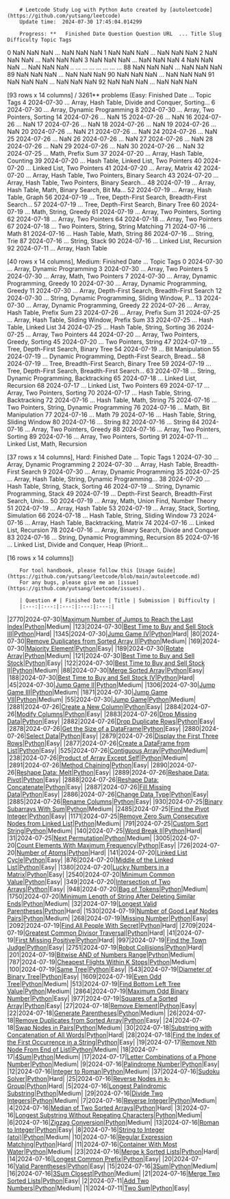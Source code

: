         # Leetcode Study Log with Python Auto created by [autoleetcode](https://github.com/yutsang/leetcode)
        Update time:  2024-07-30 17:45:04.014299

        Progress: **   Finished Date Question Question URL  ... Title Slug Difficulty Topic Tags
0            NaN      NaN          NaN  ...        NaN        NaN        NaN
1            NaN      NaN          NaN  ...        NaN        NaN        NaN
2            NaN      NaN          NaN  ...        NaN        NaN        NaN
3            NaN      NaN          NaN  ...        NaN        NaN        NaN
4            NaN      NaN          NaN  ...        NaN        NaN        NaN
..           ...      ...          ...  ...        ...        ...        ...
88           NaN      NaN          NaN  ...        NaN        NaN        NaN
89           NaN      NaN          NaN  ...        NaN        NaN        NaN
90           NaN      NaN          NaN  ...        NaN        NaN        NaN
91           NaN      NaN          NaN  ...        NaN        NaN        NaN
92           NaN      NaN          NaN  ...        NaN        NaN        NaN

[93 rows x 14 columns] / 3261** problems (Easy:    Finished Date  ...                                         Topic Tags
4     2024-07-30  ...  Array, Hash Table, Divide and Conquer, Sorting...
6     2024-07-30  ...                         Array, Dynamic Programming
8     2024-07-30  ...                       Array, Two Pointers, Sorting
14    2024-07-26  ...                                                NaN
15    2024-07-26  ...                                                NaN
16    2024-07-26  ...                                                NaN
17    2024-07-26  ...                                                NaN
18    2024-07-26  ...                                                NaN
19    2024-07-26  ...                                                NaN
20    2024-07-26  ...                                                NaN
21    2024-07-26  ...                                                NaN
24    2024-07-26  ...                                                NaN
25    2024-07-26  ...                                                NaN
26    2024-07-26  ...                                                NaN
27    2024-07-26  ...                                                NaN
28    2024-07-26  ...                                                NaN
29    2024-07-26  ...                                                NaN
30    2024-07-26  ...                                                NaN
32    2024-07-25  ...                                   Math, Prefix Sum
37    2024-07-20  ...                        Array, Hash Table, Counting
39    2024-07-20  ...              Hash Table, Linked List, Two Pointers
40    2024-07-20  ...                          Linked List, Two Pointers
41    2024-07-20  ...                                      Array, Matrix
42    2024-07-20  ...     Array, Hash Table, Two Pointers, Binary Search
43    2024-07-20  ...  Array, Hash Table, Two Pointers, Binary Search...
48    2024-07-19  ...  Array, Hash Table, Math, Binary Search, Bit Ma...
52    2024-07-19  ...                           Array, Hash Table, Graph
56    2024-07-19  ...  Tree, Depth-First Search, Breadth-First Search...
57    2024-07-19  ...              Tree, Depth-First Search, Binary Tree
60    2024-07-19  ...                               Math, String, Greedy
61    2024-07-19  ...                       Array, Two Pointers, Sorting
62    2024-07-18  ...                                Array, Two Pointers
64    2024-07-18  ...                                Array, Two Pointers
67    2024-07-18  ...              Two Pointers, String, String Matching
71    2024-07-16  ...                                               Math
81    2024-07-16  ...                           Hash Table, Math, String
86    2024-07-16  ...                                       String, Trie
87    2024-07-16  ...                                      String, Stack
90    2024-07-16  ...                             Linked List, Recursion
92    2024-07-11  ...                                  Array, Hash Table

[40 rows x 14 columns], Medium:    Finished Date  ...                                         Topic Tags
0     2024-07-30  ...                         Array, Dynamic Programming
3     2024-07-30  ...                                Array, Two Pointers
5     2024-07-30  ...                          Array, Math, Two Pointers
7     2024-07-30  ...                 Array, Dynamic Programming, Greedy
10    2024-07-30  ...                 Array, Dynamic Programming, Greedy
11    2024-07-30  ...    Array, Depth-First Search, Breadth-First Search
12    2024-07-30  ...  String, Dynamic Programming, Sliding Window, P...
13    2024-07-30  ...                 Array, Dynamic Programming, Greedy
22    2024-07-26  ...                      Array, Hash Table, Prefix Sum
23    2024-07-26  ...                                  Array, Prefix Sum
31    2024-07-25  ...      Array, Hash Table, Sliding Window, Prefix Sum
33    2024-07-25  ...                            Hash Table, Linked List
34    2024-07-25  ...                        Hash Table, String, Sorting
36    2024-07-25  ...                                Array, Two Pointers
44    2024-07-20  ...               Array, Two Pointers, Greedy, Sorting
45    2024-07-20  ...                               Two Pointers, String
47    2024-07-19  ...              Tree, Depth-First Search, Binary Tree
54    2024-07-19  ...                                   Bit Manipulation
55    2024-07-19  ...  Dynamic Programming, Depth-First Search, Bread...
58    2024-07-19  ...            Tree, Breadth-First Search, Binary Tree
59    2024-07-19  ...  Tree, Depth-First Search, Breadth-First Search...
63    2024-07-18  ...          String, Dynamic Programming, Backtracking
65    2024-07-18  ...                             Linked List, Recursion
68    2024-07-17  ...                          Linked List, Two Pointers
69    2024-07-17  ...                       Array, Two Pointers, Sorting
70    2024-07-17  ...                   Hash Table, String, Backtracking
72    2024-07-16  ...                           Hash Table, Math, String
75    2024-07-16  ...          Two Pointers, String, Dynamic Programming
76    2024-07-16  ...                             Math, Bit Manipulation
77    2024-07-16  ...                                               Math
79    2024-07-16  ...                 Hash Table, String, Sliding Window
80    2024-07-16  ...                                             String
82    2024-07-16  ...                                             String
84    2024-07-16  ...                        Array, Two Pointers, Greedy
88    2024-07-16  ...                       Array, Two Pointers, Sorting
89    2024-07-16  ...                       Array, Two Pointers, Sorting
91    2024-07-11  ...                       Linked List, Math, Recursion

[37 rows x 14 columns], Hard:    Finished Date  ...                                         Topic Tags
1     2024-07-30  ...                         Array, Dynamic Programming
2     2024-07-30  ...            Array, Hash Table, Breadth-First Search
9     2024-07-30  ...                         Array, Dynamic Programming
35    2024-07-25  ...  Array, Hash Table, String, Dynamic Programming...
38    2024-07-20  ...                 Hash Table, String, Stack, Sorting
46    2024-07-19  ...                 String, Dynamic Programming, Stack
49    2024-07-19  ...  Depth-First Search, Breadth-First Search, Unio...
50    2024-07-19  ...             Array, Math, Union Find, Number Theory
51    2024-07-19  ...                                  Array, Hash Table
53    2024-07-19  ...                  Array, Stack, Sorting, Simulation
66    2024-07-18  ...                 Hash Table, String, Sliding Window
73    2024-07-16  ...            Array, Hash Table, Backtracking, Matrix
74    2024-07-16  ...                             Linked List, Recursion
78    2024-07-16  ...           Array, Binary Search, Divide and Conquer
83    2024-07-16  ...             String, Dynamic Programming, Recursion
85    2024-07-16  ...  Linked List, Divide and Conquer, Heap (Priorit...

[16 rows x 14 columns])

        For tool handbook, please follow this [Usage Guide](https://github.com/yutsang/leetcode/blob/main/autoleetcode.md)
        For any bugs, please give me an [issue](https://github.com/yutsang/leetcode/issues).

        | Question # | Finished Date | Title | Submission | Difficulty |
        |:---:|:---:|:---:|:---:|:---:|
|2770|2024-07-30|[Maximum Number of Jumps to Reach the Last Index](https://leetcode.com/problems/maximum-number-of-jumps-to-reach-the-last-index/description/)|[Python](https://github.com/yutsang/leetcode/blob/main/submissions/2770_maximum-number-of-jumps-to-reach-the-last-index.py)|Medium|
|123|2024-07-30|[Best Time to Buy and Sell Stock III](https://leetcode.com/problems/best-time-to-buy-and-sell-stock-iii/description/)|[Python](https://github.com/yutsang/leetcode/blob/main/submissions/123_best-time-to-buy-and-sell-stock-iii.py)|Hard|
|1345|2024-07-30|[Jump Game IV](https://leetcode.com/problems/jump-game-iv/description/)|[Python](https://github.com/yutsang/leetcode/blob/main/submissions/1345_jump-game-iv.py)|Hard|
|80|2024-07-30|[Remove Duplicates from Sorted Array II](https://leetcode.com/problems/remove-duplicates-from-sorted-array-ii/description/)|[Python](https://github.com/yutsang/leetcode/blob/main/submissions/80_remove-duplicates-from-sorted-array-ii.py)|Medium|
|169|2024-07-30|[Majority Element](https://leetcode.com/problems/majority-element/description/)|[Python](https://github.com/yutsang/leetcode/blob/main/submissions/169_majority-element.py)|Easy|
|189|2024-07-30|[Rotate Array](https://leetcode.com/problems/rotate-array/description/)|[Python](https://github.com/yutsang/leetcode/blob/main/submissions/189_rotate-array.py)|Medium|
|121|2024-07-30|[Best Time to Buy and Sell Stock](https://leetcode.com/problems/best-time-to-buy-and-sell-stock/description/)|[Python](https://github.com/yutsang/leetcode/blob/main/submissions/121_best-time-to-buy-and-sell-stock.py)|Easy|
|122|2024-07-30|[Best Time to Buy and Sell Stock II](https://leetcode.com/problems/best-time-to-buy-and-sell-stock-ii/description/)|[Python](https://github.com/yutsang/leetcode/blob/main/submissions/122_best-time-to-buy-and-sell-stock-ii.py)|Medium|
|88|2024-07-30|[Merge Sorted Array](https://leetcode.com/problems/merge-sorted-array/description/)|[Python](https://github.com/yutsang/leetcode/blob/main/submissions/88_merge-sorted-array.py)|Easy|
|188|2024-07-30|[Best Time to Buy and Sell Stock IV](https://leetcode.com/problems/best-time-to-buy-and-sell-stock-iv/description/)|[Python](https://github.com/yutsang/leetcode/blob/main/submissions/188_best-time-to-buy-and-sell-stock-iv.py)|Hard|
|45|2024-07-30|[Jump Game II](https://leetcode.com/problems/jump-game-ii/description/)|[Python](https://github.com/yutsang/leetcode/blob/main/submissions/45_jump-game-ii.py)|Medium|
|1306|2024-07-30|[Jump Game III](https://leetcode.com/problems/jump-game-iii/description/)|[Python](https://github.com/yutsang/leetcode/blob/main/submissions/1306_jump-game-iii.py)|Medium|
|1871|2024-07-30|[Jump Game VII](https://leetcode.com/problems/jump-game-vii/description/)|[Python](https://github.com/yutsang/leetcode/blob/main/submissions/1871_jump-game-vii.py)|Medium|
|55|2024-07-30|[Jump Game](https://leetcode.com/problems/jump-game/description/)|[Python](https://github.com/yutsang/leetcode/blob/main/submissions/55_jump-game.py)|Medium|
|2881|2024-07-26|[Create a New Column](https://leetcode.com/problems/create-a-new-column/description/)|[Python](https://github.com/yutsang/leetcode/blob/main/submissions/2881_create-a-new-column.py)|Easy|
|2884|2024-07-26|[Modify Columns](https://leetcode.com/problems/modify-columns/description/)|[Python](https://github.com/yutsang/leetcode/blob/main/submissions/2884_modify-columns.py)|Easy|
|2883|2024-07-26|[Drop Missing Data](https://leetcode.com/problems/drop-missing-data/description/)|[Python](https://github.com/yutsang/leetcode/blob/main/submissions/2883_drop-missing-data.py)|Easy|
|2882|2024-07-26|[Drop Duplicate Rows](https://leetcode.com/problems/drop-duplicate-rows/description/)|[Python](https://github.com/yutsang/leetcode/blob/main/submissions/2882_drop-duplicate-rows.py)|Easy|
|2878|2024-07-26|[Get the Size of a DataFrame](https://leetcode.com/problems/get-the-size-of-a-dataframe/description/)|[Python](https://github.com/yutsang/leetcode/blob/main/submissions/2878_get-the-size-of-a-dataframe.py)|Easy|
|2880|2024-07-26|[Select Data](https://leetcode.com/problems/select-data/description/)|[Python](https://github.com/yutsang/leetcode/blob/main/submissions/2880_select-data.py)|Easy|
|2879|2024-07-26|[Display the First Three Rows](https://leetcode.com/problems/display-the-first-three-rows/description/)|[Python](https://github.com/yutsang/leetcode/blob/main/submissions/2879_display-the-first-three-rows.py)|Easy|
|2877|2024-07-26|[Create a DataFrame from List](https://leetcode.com/problems/create-a-dataframe-from-list/description/)|[Python](https://github.com/yutsang/leetcode/blob/main/submissions/2877_create-a-dataframe-from-list.py)|Easy|
|525|2024-07-26|[Contiguous Array](https://leetcode.com/problems/contiguous-array/description/)|[Python](https://github.com/yutsang/leetcode/blob/main/submissions/525_contiguous-array.py)|Medium|
|238|2024-07-26|[Product of Array Except Self](https://leetcode.com/problems/product-of-array-except-self/description/)|[Python](https://github.com/yutsang/leetcode/blob/main/submissions/238_product-of-array-except-self.py)|Medium|
|2891|2024-07-26|[Method Chaining](https://leetcode.com/problems/method-chaining/description/)|[Python](https://github.com/yutsang/leetcode/blob/main/submissions/2891_method-chaining.py)|Easy|
|2890|2024-07-26|[Reshape Data: Melt](https://leetcode.com/problems/reshape-data-melt/description/)|[Python](https://github.com/yutsang/leetcode/blob/main/submissions/2890_reshape-data-melt.py)|Easy|
|2889|2024-07-26|[Reshape Data: Pivot](https://leetcode.com/problems/reshape-data-pivot/description/)|[Python](https://github.com/yutsang/leetcode/blob/main/submissions/2889_reshape-data-pivot.py)|Easy|
|2888|2024-07-26|[Reshape Data: Concatenate](https://leetcode.com/problems/reshape-data-concatenate/description/)|[Python](https://github.com/yutsang/leetcode/blob/main/submissions/2888_reshape-data-concatenate.py)|Easy|
|2887|2024-07-26|[Fill Missing Data](https://leetcode.com/problems/fill-missing-data/description/)|[Python](https://github.com/yutsang/leetcode/blob/main/submissions/2887_fill-missing-data.py)|Easy|
|2886|2024-07-26|[Change Data Type](https://leetcode.com/problems/change-data-type/description/)|[Python](https://github.com/yutsang/leetcode/blob/main/submissions/2886_change-data-type.py)|Easy|
|2885|2024-07-26|[Rename Columns](https://leetcode.com/problems/rename-columns/description/)|[Python](https://github.com/yutsang/leetcode/blob/main/submissions/2885_rename-columns.py)|Easy|
|930|2024-07-25|[Binary Subarrays With Sum](https://leetcode.com/problems/binary-subarrays-with-sum/description/)|[Python](https://github.com/yutsang/leetcode/blob/main/submissions/930_binary-subarrays-with-sum.py)|Medium|
|2485|2024-07-25|[Find the Pivot Integer](https://leetcode.com/problems/find-the-pivot-integer/description/)|[Python](https://github.com/yutsang/leetcode/blob/main/submissions/2485_find-the-pivot-integer.py)|Easy|
|1171|2024-07-25|[Remove Zero Sum Consecutive Nodes from Linked List](https://leetcode.com/problems/remove-zero-sum-consecutive-nodes-from-linked-list/description/)|[Python](https://github.com/yutsang/leetcode/blob/main/submissions/1171_remove-zero-sum-consecutive-nodes-from-linked-list.py)|Medium|
|791|2024-07-25|[Custom Sort String](https://leetcode.com/problems/custom-sort-string/description/)|[Python](https://github.com/yutsang/leetcode/blob/main/submissions/791_custom-sort-string.py)|Medium|
|140|2024-07-25|[Word Break II](https://leetcode.com/problems/word-break-ii/description/)|[Python](https://github.com/yutsang/leetcode/blob/main/submissions/140_word-break-ii.py)|Hard|
|31|2024-07-25|[Next Permutation](https://leetcode.com/problems/next-permutation/description/)|[Python](https://github.com/yutsang/leetcode/blob/main/submissions/31_next-permutation.py)|Medium|
|3005|2024-07-20|[Count Elements With Maximum Frequency](https://leetcode.com/problems/count-elements-with-maximum-frequency/description/)|[Python](https://github.com/yutsang/leetcode/blob/main/submissions/3005_count-elements-with-maximum-frequency.py)|Easy|
|726|2024-07-20|[Number of Atoms](https://leetcode.com/problems/number-of-atoms/description/)|[Python](https://github.com/yutsang/leetcode/blob/main/submissions/726_number-of-atoms.py)|Hard|
|141|2024-07-20|[Linked List Cycle](https://leetcode.com/problems/linked-list-cycle/description/)|[Python](https://github.com/yutsang/leetcode/blob/main/submissions/141_linked-list-cycle.py)|Easy|
|876|2024-07-20|[Middle of the Linked List](https://leetcode.com/problems/middle-of-the-linked-list/description/)|[Python](https://github.com/yutsang/leetcode/blob/main/submissions/876_middle-of-the-linked-list.py)|Easy|
|1380|2024-07-20|[Lucky Numbers in a Matrix](https://leetcode.com/problems/lucky-numbers-in-a-matrix/description/)|[Python](https://github.com/yutsang/leetcode/blob/main/submissions/1380_lucky-numbers-in-a-matrix.py)|Easy|
|2540|2024-07-20|[Minimum Common Value](https://leetcode.com/problems/minimum-common-value/description/)|[Python](https://github.com/yutsang/leetcode/blob/main/submissions/2540_minimum-common-value.py)|Easy|
|349|2024-07-20|[Intersection of Two Arrays](https://leetcode.com/problems/intersection-of-two-arrays/description/)|[Python](https://github.com/yutsang/leetcode/blob/main/submissions/349_intersection-of-two-arrays.py)|Easy|
|948|2024-07-20|[Bag of Tokens](https://leetcode.com/problems/bag-of-tokens/description/)|[Python](https://github.com/yutsang/leetcode/blob/main/submissions/948_bag-of-tokens.py)|Medium|
|1750|2024-07-20|[Minimum Length of String After Deleting Similar Ends](https://leetcode.com/problems/minimum-length-of-string-after-deleting-similar-ends/description/)|[Python](https://github.com/yutsang/leetcode/blob/main/submissions/1750_minimum-length-of-string-after-deleting-similar-ends.py)|Medium|
|32|2024-07-19|[Longest Valid Parentheses](https://leetcode.com/problems/longest-valid-parentheses/description/)|[Python](https://github.com/yutsang/leetcode/blob/main/submissions/32_longest-valid-parentheses.py)|Hard|
|1530|2024-07-19|[Number of Good Leaf Nodes Pairs](https://leetcode.com/problems/number-of-good-leaf-nodes-pairs/description/)|[Python](https://github.com/yutsang/leetcode/blob/main/submissions/1530_number-of-good-leaf-nodes-pairs.py)|Medium|
|268|2024-07-19|[Missing Number](https://leetcode.com/problems/missing-number/description/)|[Python](https://github.com/yutsang/leetcode/blob/main/submissions/268_missing-number.py)|Easy|
|2092|2024-07-19|[Find All People With Secret](https://leetcode.com/problems/find-all-people-with-secret/description/)|[Python](https://github.com/yutsang/leetcode/blob/main/submissions/2092_find-all-people-with-secret.py)|Hard|
|2709|2024-07-19|[Greatest Common Divisor Traversal](https://leetcode.com/problems/greatest-common-divisor-traversal/description/)|[Python](https://github.com/yutsang/leetcode/blob/main/submissions/2709_greatest-common-divisor-traversal.py)|Hard|
|41|2024-07-19|[First Missing Positive](https://leetcode.com/problems/first-missing-positive/description/)|[Python](https://github.com/yutsang/leetcode/blob/main/submissions/41_first-missing-positive.py)|Hard|
|997|2024-07-19|[Find the Town Judge](https://leetcode.com/problems/find-the-town-judge/description/)|[Python](https://github.com/yutsang/leetcode/blob/main/submissions/997_find-the-town-judge.py)|Easy|
|2751|2024-07-19|[Robot Collisions](https://leetcode.com/problems/robot-collisions/description/)|[Python](https://github.com/yutsang/leetcode/blob/main/submissions/2751_robot-collisions.py)|Hard|
|201|2024-07-19|[Bitwise AND of Numbers Range](https://leetcode.com/problems/bitwise-and-of-numbers-range/description/)|[Python](https://github.com/yutsang/leetcode/blob/main/submissions/201_bitwise-and-of-numbers-range.py)|Medium|
|787|2024-07-19|[Cheapest Flights Within K Stops](https://leetcode.com/problems/cheapest-flights-within-k-stops/description/)|[Python](https://github.com/yutsang/leetcode/blob/main/submissions/787_cheapest-flights-within-k-stops.py)|Medium|
|100|2024-07-19|[Same Tree](https://leetcode.com/problems/same-tree/description/)|[Python](https://github.com/yutsang/leetcode/blob/main/submissions/100_same-tree.py)|Easy|
|543|2024-07-19|[Diameter of Binary Tree](https://leetcode.com/problems/diameter-of-binary-tree/description/)|[Python](https://github.com/yutsang/leetcode/blob/main/submissions/543_diameter-of-binary-tree.py)|Easy|
|1609|2024-07-19|[Even Odd Tree](https://leetcode.com/problems/even-odd-tree/description/)|[Python](https://github.com/yutsang/leetcode/blob/main/submissions/1609_even-odd-tree.py)|Medium|
|513|2024-07-19|[Find Bottom Left Tree Value](https://leetcode.com/problems/find-bottom-left-tree-value/description/)|[Python](https://github.com/yutsang/leetcode/blob/main/submissions/513_find-bottom-left-tree-value.py)|Medium|
|2864|2024-07-19|[Maximum Odd Binary Number](https://leetcode.com/problems/maximum-odd-binary-number/description/)|[Python](https://github.com/yutsang/leetcode/blob/main/submissions/2864_maximum-odd-binary-number.py)|Easy|
|977|2024-07-19|[Squares of a Sorted Array](https://leetcode.com/problems/squares-of-a-sorted-array/description/)|[Python](https://github.com/yutsang/leetcode/blob/main/submissions/977_squares-of-a-sorted-array.py)|Easy|
|27|2024-07-18|[Remove Element](https://leetcode.com/problems/remove-element/description/)|[Python](https://github.com/yutsang/leetcode/blob/main/submissions/27_remove-element.py)|Easy|
|22|2024-07-18|[Generate Parentheses](https://leetcode.com/problems/generate-parentheses/description/)|[Python](https://github.com/yutsang/leetcode/blob/main/submissions/22_generate-parentheses.py)|Medium|
|26|2024-07-18|[Remove Duplicates from Sorted Array](https://leetcode.com/problems/remove-duplicates-from-sorted-array/description/)|[Python](https://github.com/yutsang/leetcode/blob/main/submissions/26_remove-duplicates-from-sorted-array.py)|Easy|
|24|2024-07-18|[Swap Nodes in Pairs](https://leetcode.com/problems/swap-nodes-in-pairs/description/)|[Python](https://github.com/yutsang/leetcode/blob/main/submissions/24_swap-nodes-in-pairs.py)|Medium|
|30|2024-07-18|[Substring with Concatenation of All Words](https://leetcode.com/problems/substring-with-concatenation-of-all-words/description/)|[Python](https://github.com/yutsang/leetcode/blob/main/submissions/30_substring-with-concatenation-of-all-words.py)|Hard|
|28|2024-07-18|[Find the Index of the First Occurrence in a String](https://leetcode.com/problems/find-the-index-of-the-first-occurrence-in-a-string/description/)|[Python](https://github.com/yutsang/leetcode/blob/main/submissions/28_find-the-index-of-the-first-occurrence-in-a-string.py)|Easy|
|19|2024-07-17|[Remove Nth Node From End of List](https://leetcode.com/problems/remove-nth-node-from-end-of-list/description/)|[Python](https://github.com/yutsang/leetcode/blob/main/submissions/19_remove-nth-node-from-end-of-list.py)|Medium|
|18|2024-07-17|[4Sum](https://leetcode.com/problems/4sum/description/)|[Python](https://github.com/yutsang/leetcode/blob/main/submissions/18_4sum.py)|Medium|
|17|2024-07-17|[Letter Combinations of a Phone Number](https://leetcode.com/problems/letter-combinations-of-a-phone-number/description/)|[Python](https://github.com/yutsang/leetcode/blob/main/submissions/17_letter-combinations-of-a-phone-number.py)|Medium|
|9|2024-07-16|[Palindrome Number](https://leetcode.com/problems/palindrome-number/description/)|[Python](https://github.com/yutsang/leetcode/blob/main/submissions/9_palindrome-number.py)|Easy|
|12|2024-07-16|[Integer to Roman](https://leetcode.com/problems/integer-to-roman/description/)|[Python](https://github.com/yutsang/leetcode/blob/main/submissions/12_integer-to-roman.py)|Medium|
|37|2024-07-16|[Sudoku Solver](https://leetcode.com/problems/sudoku-solver/description/)|[Python](https://github.com/yutsang/leetcode/blob/main/submissions/37_sudoku-solver.py)|Hard|
|25|2024-07-16|[Reverse Nodes in k-Group](https://leetcode.com/problems/reverse-nodes-in-k-group/description/)|[Python](https://github.com/yutsang/leetcode/blob/main/submissions/25_reverse-nodes-in-k-group.py)|Hard|
|5|2024-07-16|[Longest Palindromic Substring](https://leetcode.com/problems/longest-palindromic-substring/description/)|[Python](https://github.com/yutsang/leetcode/blob/main/submissions/5_longest-palindromic-substring.py)|Medium|
|29|2024-07-16|[Divide Two Integers](https://leetcode.com/problems/divide-two-integers/description/)|[Python](https://github.com/yutsang/leetcode/blob/main/submissions/29_divide-two-integers.py)|Medium|
|7|2024-07-16|[Reverse Integer](https://leetcode.com/problems/reverse-integer/description/)|[Python](https://github.com/yutsang/leetcode/blob/main/submissions/7_reverse-integer.py)|Medium|
|4|2024-07-16|[Median of Two Sorted Arrays](https://leetcode.com/problems/median-of-two-sorted-arrays/description/)|[Python](https://github.com/yutsang/leetcode/blob/main/submissions/4_median-of-two-sorted-arrays.py)|Hard|
|3|2024-07-16|[Longest Substring Without Repeating Characters](https://leetcode.com/problems/longest-substring-without-repeating-characters/description/)|[Python](https://github.com/yutsang/leetcode/blob/main/submissions/3_longest-substring-without-repeating-characters.py)|Medium|
|6|2024-07-16|[Zigzag Conversion](https://leetcode.com/problems/zigzag-conversion/description/)|[Python](https://github.com/yutsang/leetcode/blob/main/submissions/6_zigzag-conversion.py)|Medium|
|13|2024-07-16|[Roman to Integer](https://leetcode.com/problems/roman-to-integer/description/)|[Python](https://github.com/yutsang/leetcode/blob/main/submissions/13_roman-to-integer.py)|Easy|
|8|2024-07-16|[String to Integer (atoi)](https://leetcode.com/problems/string-to-integer-atoi/description/)|[Python](https://github.com/yutsang/leetcode/blob/main/submissions/8_string-to-integer-atoi.py)|Medium|
|10|2024-07-16|[Regular Expression Matching](https://leetcode.com/problems/regular-expression-matching/description/)|[Python](https://github.com/yutsang/leetcode/blob/main/submissions/10_regular-expression-matching.py)|Hard|
|11|2024-07-16|[Container With Most Water](https://leetcode.com/problems/container-with-most-water/description/)|[Python](https://github.com/yutsang/leetcode/blob/main/submissions/11_container-with-most-water.py)|Medium|
|23|2024-07-16|[Merge k Sorted Lists](https://leetcode.com/problems/merge-k-sorted-lists/description/)|[Python](https://github.com/yutsang/leetcode/blob/main/submissions/23_merge-k-sorted-lists.py)|Hard|
|14|2024-07-16|[Longest Common Prefix](https://leetcode.com/problems/longest-common-prefix/description/)|[Python](https://github.com/yutsang/leetcode/blob/main/submissions/14_longest-common-prefix.py)|Easy|
|20|2024-07-16|[Valid Parentheses](https://leetcode.com/problems/valid-parentheses/description/)|[Python](https://github.com/yutsang/leetcode/blob/main/submissions/20_valid-parentheses.py)|Easy|
|15|2024-07-16|[3Sum](https://leetcode.com/problems/3sum/description/)|[Python](https://github.com/yutsang/leetcode/blob/main/submissions/15_3sum.py)|Medium|
|16|2024-07-16|[3Sum Closest](https://leetcode.com/problems/3sum-closest/description/)|[Python](https://github.com/yutsang/leetcode/blob/main/submissions/16_3sum-closest.py)|Medium|
|21|2024-07-16|[Merge Two Sorted Lists](https://leetcode.com/problems/merge-two-sorted-lists/description/)|[Python](https://github.com/yutsang/leetcode/blob/main/submissions/21_merge-two-sorted-lists.py)|Easy|
|2|2024-07-11|[Add Two Numbers](https://leetcode.com/problems/add-two-numbers/description/)|[Python](https://github.com/yutsang/leetcode/blob/main/submissions/2_add-two-numbers.py)|Medium|
|1|2024-07-11|[Two Sum](https://leetcode.com/problems/two-sum/description/)|[Python](https://github.com/yutsang/leetcode/blob/main/submissions/1_two-sum.py)|Easy|
